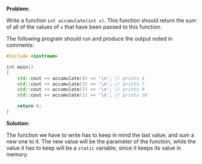 **Problem:**

Write a function `int accumulate(int x)`. 
This function should return the sum of all of the values of `x` that have been passed to this function.

The following program should run and produce the output noted in comments:

```c++
#include <iostream>

int main()
{
    std::cout << accumulate(4) << '\n'; // prints 4
    std::cout << accumulate(3) << '\n'; // prints 7
    std::cout << accumulate(2) << '\n'; // prints 9
    std::cout << accumulate(1) << '\n'; // prints 10

    return 0;
}
```

**Solution:**

The function we have to write has to keep in mind the last value, 
and sum a new one to it. The new value will be the parameter of the function,
while the value it has to keep will be a `static` variable, since it keeps
its value in memory.